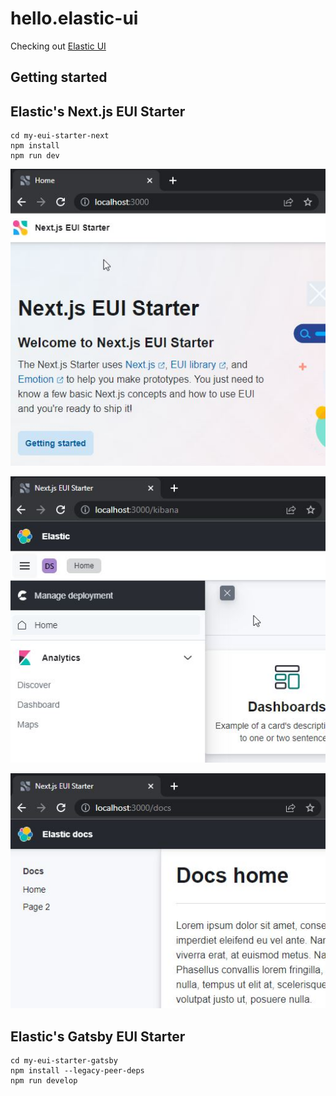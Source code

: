# hello.elastic-ui

Checking out [Elastic UI](https://github.com/elastic/eui)

## Getting started

## Elastic's Next.js EUI Starter

```shell
cd my-eui-starter-next
npm install
npm run dev
```

![home](_docs/img/next-ui-starter.jpg)

![kibana-template](_docs/img/next-ui-starter-kibana.jpg)

![docs-template](_docs/img/next-ui-starter-docs.jpg)

## Elastic's Gatsby EUI Starter

```shell
cd my-eui-starter-gatsby
npm install --legacy-peer-deps
npm run develop
```
